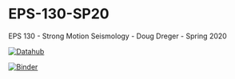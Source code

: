 # EPS-130-SP20
EPS 130 - Strong Motion Seismology - Doug Dreger - Spring 2020

 [![Datahub](https://img.shields.io/badge/Launch-UCB%20Datahub-blue.svg)](http://datahub.berkeley.edu/user-redirect/interact?account=ds-modules&repo=EPS-130-SP20&branch=master&path=)

[![Binder](https://mybinder.org/badge_logo.svg)](https://mybinder.org/v2/gh/ds-modules/EPS-130-SP20/master)


